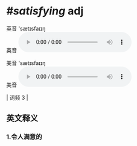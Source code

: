 # ***\#satisfying*** adj
英音 'sætɪsfaɪɪŋ  
英音
<audio src="./media/satisfying1.aac" controls="controls"></audio>

美音 'sætɪsfaɪɪŋ  
美音
<audio src="./media/satisfying2.aac" controls="controls"></audio>



| 词频 3 |  

英文释义
---
### 1.**令人满意的**  


